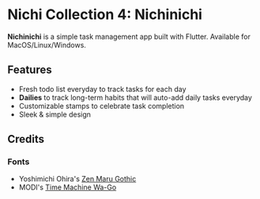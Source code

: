 # Nichi Collection 4: Nichinichi

**Nichinichi** is a simple task management app built with Flutter.
Available for MacOS/Linux/Windows.

## Features
* Fresh todo list everyday to track tasks for each day
* **Dailies** to track long-term habits that will auto-add daily tasks everyday
* Customizable stamps to celebrate task completion
* Sleek & simple design

## Credits
### Fonts
* Yoshimichi Ohira's [Zen Maru Gothic](https://fonts.google.com/specimen/Zen+Maru+Gothic?query=zen+maru)
* MODI's [Time Machine Wa-Go](http://modi.jpn.org/font_timemachine-wa.php)
